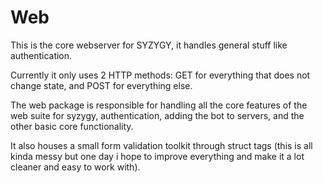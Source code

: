 # Web

This is the core webserver for SYZYGY, it handles general stuff like authentication.

Currently it only uses 2 HTTP methods: GET for everything that does not change state, and POST for everything else.

The web package is responsible for handling all the core features of the web suite for syzygy, authentication, adding the bot to servers, and the other basic core functionality.

It also houses a small form validation toolkit through struct tags (this is all kinda messy but one day i hope to improve everything and make it a lot cleaner and easy to work with).
